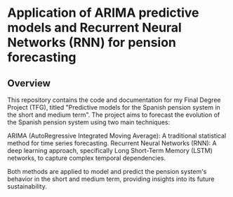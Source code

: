 # Application of ARIMA predictive models and Recurrent Neural Networks (RNN) for pension forecasting

## Overview
This repository contains the code and documentation for my Final Degree Project (TFG), titled "Predictive models for the Spanish pension system in the short and medium term". The project aims to forecast the evolution of the Spanish pension system using two main techniques:

ARIMA (AutoRegressive Integrated Moving Average): A traditional statistical method for time series forecasting.
Recurrent Neural Networks (RNN): A deep learning approach, specifically Long Short-Term Memory (LSTM) networks, to capture complex temporal dependencies.

Both methods are applied to model and predict the pension system's behavior in the short and medium term, providing insights into its future sustainability.


